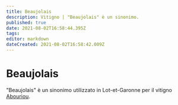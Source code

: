 ```yaml
---
title: Beaujolais
description: Vitigno | "Beaujolais" è un sinonimo.
published: true
date: 2021-08-02T16:58:44.395Z
tags: 
editor: markdown
dateCreated: 2021-08-02T16:58:42.009Z
---
```


# Beaujolais
"Beaujolais" è un sinonimo utilizzato in Lot-et-Garonne per il vitigno [Abouriou](/vitigni/Francia/abouriou).